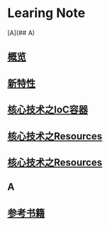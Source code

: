 # Learing Note
[A](## A)
## [概览](概览.md)
## [新特性](新特性.md)
## [核心技术之IoC容器](核心技术之IoC容器.md)
## [核心技术之Resources](核心技术之Resources.md)
## [核心技术之Resources](核心技术之Resources.md)


## A
## [参考书籍]()
